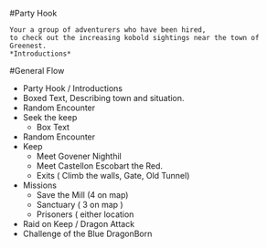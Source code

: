 #Party Hook
```
Your a group of adventurers who have been hired,
to check out the increasing kobold sightings near the town of Greenest. 
*Introductions*
```

#General Flow
* Party Hook / Introductions
* Boxed Text, Describing town and situation.
* Random Encounter
* Seek the keep
  * Box Text
* Random Encounter
* Keep
  * Meet Govener Nighthil
  * Meet Castellon Escobart the Red.
  * Exits ( Climb the walls, Gate, Old Tunnel)
* Missions
  * Save the Mill (4 on map)
  * Sanctuary ( 3 on map )
  * Prisoners ( either location 
* Raid on Keep / Dragon Attack
* Challenge of the Blue DragonBorn
